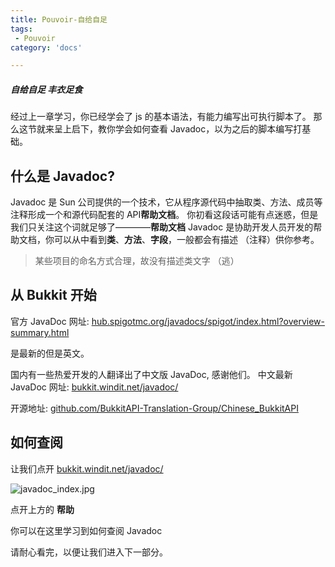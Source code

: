 ```yaml
---
title: Pouvoir-自给自足
tags:
 - Pouvoir
category: 'docs'

---
```

##### 自给自足 丰衣足食

经过上一章学习，你已经学会了 js 的基本语法，有能力编写出可执行脚本了。
那么这节就来呈上启下，教你学会如何查看 Javadoc，以为之后的脚本编写打基础。

## 什么是 Javadoc?

Javadoc 是 Sun 公司提供的一个技术，它从程序源代码中抽取类、方法、成员等注释形成一个和源代码配套的 API**帮助文档**。
你初看这段话可能有点迷惑，但是我们只关注这个词就足够了————**帮助文档**
Javadoc 是协助开发人员开发的帮助文档，你可以从中看到**类**、**方法**、**字段**，一般都会有描述 （注释）供你参考。

> 某些项目的命名方式合理，故没有描述类文字 （逃）

## 从 Bukkit 开始

官方 JavaDoc 网址: [hub.spigotmc.org/javadocs/spigot/index.html?overview-summary.html](https://hub.spigotmc.org/javadocs/spigot/index.html?overview-summary.html)

是最新的但是英文。

国内有一些热爱开发的人翻译出了中文版 JavaDoc, 感谢他们。
中文最新 JavaDoc 网址: [bukkit.windit.net/javadoc/](https://bukkit.windit.net/javadoc/)

开源地址: [github.com/BukkitAPI-Translation-Group/Chinese_BukkitAPI](https://github.com/BukkitAPI-Translation-Group/Chinese_BukkitAPI)

## 如何查阅

让我们点开 [bukkit.windit.net/javadoc/](https://bukkit.windit.net/javadoc/)

![javadoc_index.jpg](/assets/docs/pouvoir/basic/javadoc_index.jpg)

点开上方的 **帮助**

你可以在这里学习到如何查阅 Javadoc

请耐心看完，以便让我们进入下一部分。

